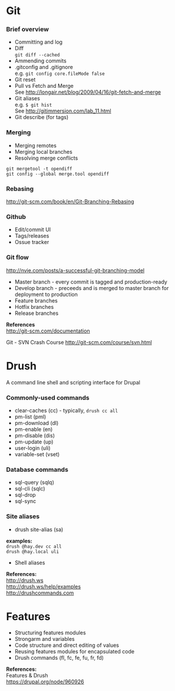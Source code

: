 Git
===

### Brief overview

* Committing and log
* Diff  
  ``git diff --cached``
* Ammending commits
* .gitconfig and .gitignore  
  e.g. `git config core.fileMode false`
* Git reset
* Pull vs Fetch and Merge  
  See http://longair.net/blog/2009/04/16/git-fetch-and-merge
* Git aliases  
  e.g. `$ git hist`  
  See http://gitimmersion.com/lab_11.html  
* Git describe (for tags)

### Merging

* Merging remotes
* Merging local branches
* Resolving merge conflicts

```
git mergetool -t opendiff
git config --global merge.tool opendiff
```

### Rebasing

http://git-scm.com/book/en/Git-Branching-Rebasing

### Github

* Edit/commit UI
* Tags/releases
* Ossue tracker

### Git flow

http://nvie.com/posts/a-successful-git-branching-model  

* Master branch - every commit is tagged and production-ready
* Develop branch - preceeds and is merged to master branch for deployment to production
* Feature branches
* Hotfix branches
* Release branches

**References**  
http://git-scm.com/documentation  

Git - SVN Crash Course
http://git-scm.com/course/svn.html

Drush
====

A command line shell and scripting interface for Drupal

### Commonly-used commands

* clear-caches (cc) - typically, `drush cc all`
* pm-list (pml)
* pm-download (dl)
* pm-enable (en)
* pm-disable (dis)
* pm-update (up)
* user-login (uli)
* variable-set (vset)

### Database commands

* sql-query (sqlq)
* sql-cli (sqlc)
* sql-drop
* sql-sync

### Site aliases

* drush site-alias (sa)

**examples:**  
`drush @hay.dev cc all`  
`drush @hay.local uli`  

* Shell aliases

**References:**  
http://drush.ws  
http://drush.ws/help/examples  
http://drushcommands.com  

Features
======

* Structuring features modules
* Strongarm and variables
* Code structure and direct editing of values
* Reusing features modules for encapsulated code
* Drush commands (fl, fc, fe, fu, fr, fd)

**References:**  
Features & Drush  
https://drupal.org/node/960926

